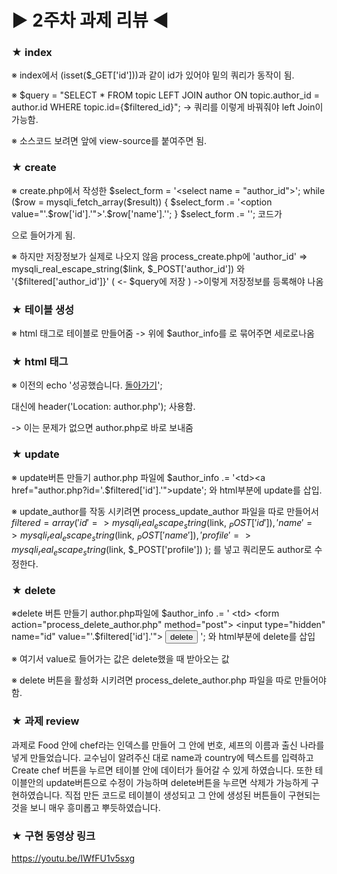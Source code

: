 # ▶ 2주차 과제 리뷰 ◀

### ★ index

※ index에서 (isset($_GET['id']))과 같이 id가 있어야 밑의 쿼리가 동작이 됨.

※ $query = "SELECT * FROM topic LEFT JOIN author ON topic.author_id = author.id WHERE
      topic.id={$filtered_id}";
-> 쿼리를 이렇게 바꿔줘야 left Join이 가능함.

※ 소스코드 보려면 앞에 view-source를 붙여주면 됨.


### ★ create

※ create.php에서 작성한
  $select_form = '<select name = "author_id">';
  while ($row = mysqli_fetch_array($result)) {
    $select_form .= '<option value="'.$row['id'].'">'.$row['name'].'</option>';
  }
    $select_form .= '</select>';
코드가
<?= $select_form ?> 으로 들어가게 됨.

※ 하지만 저장정보가 실제로 나오지 않음
process_create.php에 
'author_id' => mysqli_real_escape_string($link, $_POST['author_id'])  와
'{$filtered['author_id']}' ( <- $query에 저장 )
        ->이렇게 저장정보를 등록해야 나옴


### ★ 테이블 생성

※ html 태그로 테이블로 만들어줌
 -> 위에 $author_info를 <tr>로 묶어주면 세로로나옴
      

### ★ html 태그

※ 이전의 
echo '성공했습니다. <a href="index.php">돌아가기</a>';

대신에
header('Location: author.php');
사용함.
 
 -> 이는 문제가 없으면 author.php로 바로 보내줌


### ★ update

※ update버튼 만들기
author.php 파일에
$author_info .= '<td><a href="author.php?id='.$filtered['id'].'">update</a></th>';
와 html부분에 <th>update</th>를 삽입.

※ update_author를 작동 시키려면 
process_update_author 파일을 따로 만들어서
$filtered = array(
        'id' => mysqli_real_escape_string($link, $_POST['id']),
        'name' => mysqli_real_escape_string($link, $_POST['name']),
        'profile' => mysqli_real_escape_string($link, $_POST['profile'])
    );
를 넣고 쿼리문도 author로 수정한다.


### ★ delete

※delete 버튼 만들기
author.php파일에
$author_info .= '
        <td>
          <form action="process_delete_author.php" method="post">
            <input type="hidden" name="id" value="'.$filtered['id'].'">
            <input type="submit" value="delete">
          </form>
        </td>
      ';
와 html부분에 <th>delete</th>를 삽입

※ 여기서 value로 들어가는 값은 delete했을 때 받아오는 값

※ delete 버튼을 활성화 시키려면
process_delete_author.php 파일을 따로 만들어야 함.


### ★ 과제 review
과제로 Food 안에 chef라는 인덱스를 만들어 그 안에 번호, 셰프의 이름과 출신 나라를 넣게 만들었습니다.
교수님이 알려주신 대로 name과 country에 텍스트를 입력하고 Create chef 버튼을 누르면 테이블 안에 데이터가 들어갈 수 있게 하였습니다.
또한 테이블안의 update버튼으로 수정이 가능하며 delete버튼을 누르면 삭제가 가능하게 구현하였습니다.
직접 만든 코드로 테이블이 생성되고 그 안에 생성된 버튼들이 구현되는 것을 보니 매우 흥미롭고 뿌듯하였습니다.


### ★ 구현 동영상 링크 
https://youtu.be/IWfFU1v5sxg



